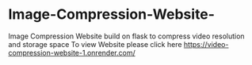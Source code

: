 # Image-Compression-Website-
Image Compression Website build on flask to compress video resolution and storage space
To view Website please click here
https://video-compression-website-1.onrender.com/
